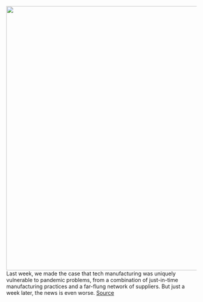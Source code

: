 <img src='https://cdn.vox-cdn.com/thumbor/1wD0p4d-9D_hGgFc2ICL0RTUrhQ=/0x0:1100x731/1200x800/filters:focal(462x278:638x454)/cdn.vox-cdn.com/uploads/chorus_image/image/66603637/motorolatexas-14.0.jpg' width='700px' /><br/>
Last week, we made the case that tech manufacturing was uniquely vulnerable to pandemic problems, from a combination of just-in-time manufacturing practices and a far-flung network of suppliers. But just a week later, the news is even worse.
<a href='https://www.theverge.com/2020/4/4/21207276/tech-manufacturing-china-supply-chain-lithium-benchmark'> Source <a/>
